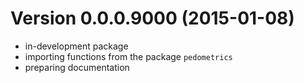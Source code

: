 # Version 0.0.0.9000 (2015-01-08)

* in-development package
* importing functions from the package `pedometrics`
* preparing documentation

